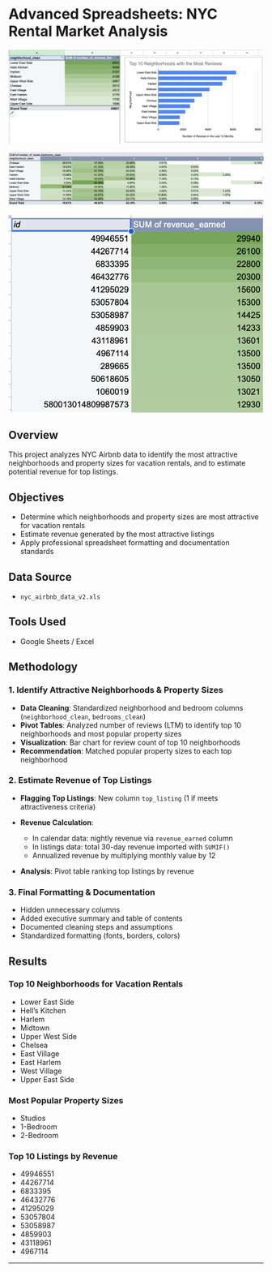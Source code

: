 # Advanced Spreadsheets: NYC Rental Market Analysis

![image alt](https://github.com/ejcuison/TripleTen-Projects/blob/061704ebd8a1bb18831e824218da6e1aaa6bbe7a/Advanced%20Spreadsheets%20-%20NYC%20Rental%20Market/Top%2010%20Neighborhoods.png)

![image alt](https://github.com/ejcuison/TripleTen-Projects/blob/f39ddb4475cdfc6849a083df37754c9e37f9d5a7/Advanced%20Spreadsheets%20-%20NYC%20Rental%20Market/Popular%20Sizes%20per%20Top%20Neighborhood.png)

![image alt](https://github.com/ejcuison/TripleTen-Projects/blob/ef1971738b284e440c778b3d35538365cbd610cb/Advanced%20Spreadsheets%20-%20NYC%20Rental%20Market/Top%20Listings%20By%20Revenue.png)

## Overview

This project analyzes NYC Airbnb data to identify the most attractive neighborhoods and property sizes for vacation rentals, and to estimate potential revenue for top listings.

## Objectives

* Determine which neighborhoods and property sizes are most attractive for vacation rentals
* Estimate revenue generated by the most attractive listings
* Apply professional spreadsheet formatting and documentation standards

## Data Source

* `nyc_airbnb_data_v2.xls`

## Tools Used

* Google Sheets / Excel

## Methodology

### 1. Identify Attractive Neighborhoods & Property Sizes

* **Data Cleaning**: Standardized neighborhood and bedroom columns (`neighborhood_clean`, `bedrooms_clean`)
* **Pivot Tables**: Analyzed number of reviews (LTM) to identify top 10 neighborhoods and most popular property sizes
* **Visualization**: Bar chart for review count of top 10 neighborhoods
* **Recommendation**: Matched popular property sizes to each top neighborhood

### 2. Estimate Revenue of Top Listings

* **Flagging Top Listings**: New column `top_listing` (1 if meets attractiveness criteria)
* **Revenue Calculation**:

  * In calendar data: nightly revenue via `revenue_earned` column
  * In listings data: total 30-day revenue imported with `SUMIF()`
  * Annualized revenue by multiplying monthly value by 12
* **Analysis**: Pivot table ranking top listings by revenue

### 3. Final Formatting & Documentation

* Hidden unnecessary columns
* Added executive summary and table of contents
* Documented cleaning steps and assumptions
* Standardized formatting (fonts, borders, colors)

## Results

### Top 10 Neighborhoods for Vacation Rentals

* Lower East Side
* Hell’s Kitchen
* Harlem
* Midtown
* Upper West Side
* Chelsea
* East Village
* East Harlem
* West Village
* Upper East Side

### Most Popular Property Sizes

* Studios
* 1-Bedroom
* 2-Bedroom

### Top 10 Listings by Revenue

* 49946551
* 44267714
* 6833395
* 46432776
* 41295029
* 53057804
* 53058987
* 4859903
* 43118961
* 4967114

---



